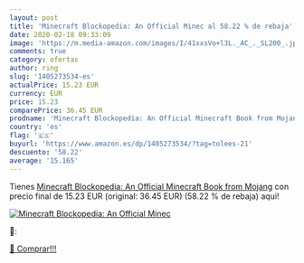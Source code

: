 ```yaml
---
layout: post
title: 'Minecraft Blockopedia: An Official Minec al 58.22 % de rebaja'
date: 2020-02-18 09:33:09
image: 'https://m.media-amazon.com/images/I/41xxsVo+l3L._AC_._SL200_.jpg'
comments: true
category: ofertas
author: ring
slug: '1405273534-es'
actualPrice: 15.23 EUR
currency: EUR
price: 15.23
comparePrice: 36.45 EUR
prodname: 'Minecraft Blockopedia: An Official Minecraft Book from Mojang'
country: 'es'
flag: '🇪🇸'
buyurl: 'https://www.amazon.es/dp/1405273534/?tag=tolees-21'
descuento: '58.22'
average: '15.165'
---
```


Tienes [Minecraft Blockopedia: An Official Minecraft Book from Mojang](https://www.amazon.es/dp/1405273534/?tag=tolees-21) con precio final de  15.23 EUR (original: 36.45 EUR) (58.22 %  de rebaja) aqui!

[![Minecraft Blockopedia: An Official Minec](https://m.media-amazon.com/images/I/41xxsVo+l3L._AC_._SL200_.jpg)](https://www.amazon.es/dp/1405273534/?tag=tolees-21)

🔎:


[🛒 Comprar!!!](https://www.amazon.es/dp/1405273534/?tag=tolees-21)
